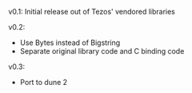 v0.1: Initial release out of Tezos' vendored libraries

v0.2:
- Use Bytes instead of Bigstring
- Separate original library code and C binding code

v0.3:
- Port to dune 2